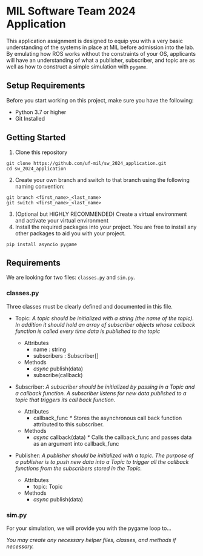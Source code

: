# MIL Software Team 2024 Application
This application assignment is designed to equip you with a very basic understanding of the systems in place at MIL before admission into the lab. By emulating how ROS works without the constraints of your OS, applicants will have an understanding of what a publisher, subscriber, and topic are as well as how to construct a simple simulation with ```pygame```.

## Setup Requirements
Before you start working on this project, make sure you have the following:
- Python 3.7 or higher
- Git Installed

## Getting Started
1. Clone this repository
```
git clone https://github.com/uf-mil/sw_2024_application.git
cd sw_2024_application
```
2. Create your own branch and switch to that branch using the following naming convention:
```
git branch <first_name>_<last_name>
git switch <first_name>_<last_name>
```
3. (Optional but HIGHLY RECOMMENDED) Create a virtual environment and activate your virtual environment
4. Install the required packages into your project. You are free to install any other packages to aid you with your project.
```
pip install asyncio pygame
```

## Requirements
We are looking for two files: ```classes.py``` and ```sim.py```. 

### classes.py
Three classes must be clearly defined and documented in this file.
- Topic: _A topic should be initialized with a string (the name of the topic). In addition it should hold an array of subscriber objects whose callback function is called every time data is published to the topic_
   - Attributes
     - name : string
     - subscribers : Subscriber[]
   - Methods
     - _async_ publish(data)
     - subscribe(callback)

- Subscriber: _A subscriber should be initialized by passing in a Topic and a callback function. A subscriber listens for new data published to a topic that triggers its call back function._
    - Attributes
      - callback_func _*_ Stores the asynchronous call back function attributed to this subscriber.
    - Methods
      - _async_ callback(data) _*_ Calls the callback_func and passes data as an argument into callback_func

- Publisher: _A publisher should be initialized with a topic. The purpose of a publisher is to push new data into a Topic to trigger all the callback functions from the subscribers stored in the Topic._
  - Attributes
    - topic: Topic
  - Methods
    - _async_ publish(data)

### sim.py
For your simulation, we will provide you with the pygame loop to...

_You may create any necessary helper files, classes, and methods if necessary._


